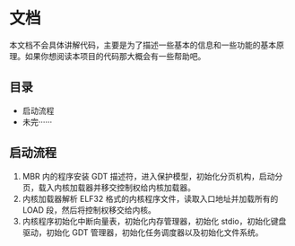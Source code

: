 # 文档

本文档不会具体讲解代码，主要是为了描述一些基本的信息和一些功能的基本原理。如果你想阅读本项目的代码那大概会有一些帮助吧。

## 目录

* 启动流程
* 未完······

## 启动流程

1. MBR 内的程序安装 GDT 描述符，进入保护模型，初始化分页机构，启动分页，载入内核加载器并移交控制权给内核加载器。
2. 内核加载器解析 ELF32 格式的内核程序文件，读取入口地址并加载所有的 LOAD 段，然后将控制权移交给内核。
3. 内核程序初始化中断向量表，初始化内存管理器，初始化 stdio，初始化键盘驱动，初始化 GDT 管理器，初始化任务调度器以及初始化文件系统。

